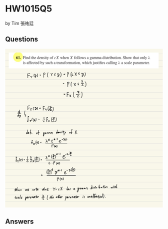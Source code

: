 # HW1015Q5

by Tim 張祐廷

## Questions 

![image](https://github.com/HWTeng-Teaching/202409-Math-Stat/blob/main/HW1015/18_Tim/IMG_0971.jpeg)

## Answers

